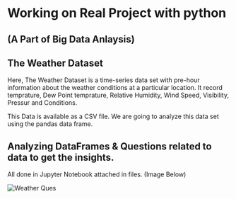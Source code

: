 # Working on Real Project with python

## (A Part of Big Data Anlaysis)

## The Weather Dataset

Here, The Weather Dataset is a time-series data set with pre-hour information about the weather conditions at a particular location. It record temprature, Dew Point temprature, Relative Humidity, Wind Speed, Visibility, Pressur and Conditions.

This Data is available as a CSV file. We are going to analyze this data set using the pandas data frame.

## Analyzing DataFrames & Questions related to data to get the insights.

All done in Jupyter Notebook attached in files.
(Image Below)

![Weather Ques](https://user-images.githubusercontent.com/37445224/162912472-28417392-495f-40b0-a953-1fb5af2addc3.png)


